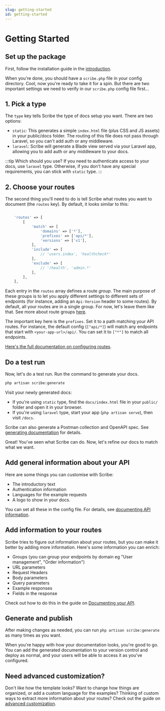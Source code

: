 ```yaml
---
slug: getting-started
id: getting-started
---
```


# Getting Started

## Set up the package
First, follow the installation guide in the [introduction](./intro).

When you're done, you should have a `scribe.php` file in your config directory. Cool, now you're ready to take it for a spin. But there are two important settings we need to verify in our `scribe.php` config file first...

## 1. Pick a type
The `type` key tells Scribe the type of docs setup you want. There are two options:
- `static`: This generates a simple `index.html` file (plus CSS and JS assets) in your public/docs folder. The routing of this file does not pass through Laravel, so you can't add auth or any middleware.
- `laravel`: Scribe will generate a Blade view served via your Laravel app, allowing you to add auth or any middleware to your docs.

:::tip Which should you use?
If you need to authenticate access to your docs, use `laravel` type. Otherwise, if you don't have any special requirements, you can stick with `static` type.
:::

## 2. Choose your routes
The second thing you'll need to do is tell Scribe what routes you want to document (the `routes` key). By default, it looks similar to this:

```php title=config/scribe.php

    'routes' => [
        [
            'match' => [
                'domains' => ['*'],
                'prefixes' => ['api/*'],
                'versions' => ['v1'],
            ],
            'include' => [
                // 'users.index', 'healthcheck*'
            ],
            'exclude' => [
                // '/health', 'admin.*'
            ],
        ],
    ],
```

Each entry in the `routes` array defines a route _group_. The main purpose of these groups is to let you apply different settings to different sets of endpoints (for instance, adding an `Api-Version` header to some routes). By default, all your routes are in a single group. For now, let's leave them like that. See more about route groups [here](here).

The important key here is the `prefixes`. Set it to a path matching your API routes. For instance, the default config (`["api/*]`) will match any endpoints that start with `<your-app-url>/api/`. You can set it to `["*"]` to match all endpoints.

[Here's the full documentation on configuring routes](reference/config#routes).

## Do a test run
Now, let's do a test run. Run the command to generate your docs.

```bash
php artisan scribe:generate
```

Visit your newly generated docs:
- If you're using `static` type, find the `docs/index.html` file in your `public/` folder and open it in your browser.
- If you're using `laravel` type, start your app (`php artisan serve`), then visit `/docs`.

Scribe can also generate a Postman collection and OpenAPI spec. See [generating documentation](./generating-documentation) for details.

Great! You've seen what Scribe can do. Now, let's refine our docs to match what we want.

## Add general information about your API
Here are some things you can customise with Scribe:
- The introductory text
- Authentication information
- Languages for the example requests
- A logo to show in your docs.

You can set all these in the config file. For details, see [documenting API information](documenting/api-information).


## Add information to your routes
Scribe tries to figure out information about your routes, but you can make it better by adding more information. Here's some information you can enrich:
- Groups (you can group your endpoints by domain eg "User management", "Order information")
- URL parameters
- Request Headers
- Body parameters
- Query parameters
- Example responses
- Fields in the response

Check out how to do this in the guide on [Documenting your API](documenting/).

## Generate and publish
After making changes as needed, you can run `php artisan scribe:generate` as many times as you want.

When you're happy with how your documentation looks, you're good to go. You can add the generated documentation to your version control and deploy as normal, and your users will be able to access it as you've configured.

## Need advanced customization?
Don't like how the template looks? Want to change how things are organized, or add a custom language for the examples? Thinking of custom ways to extract more information about your routes?  Check out the guide on [advanced customization](customization).
